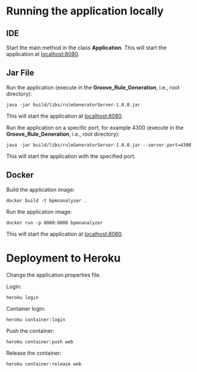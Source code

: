 # Running the application locally
## IDE
Start the main method in the class **Application**.
This will start the application at [localhost:8080](http://localhost:8080/).

## Jar File
Run the application (execute in the **Groove_Rule_Generation**, i.e., root directory):
```console
java -jar build/libs/ruleGeneratorServer-1.0.0.jar
```
This will start the application at [localhost:8080](http://localhost:8080/).

Run the application on a specific port, for example 4300 (execute in the **Groove_Rule_Generation**, i.e., root directory):
```console
java -jar build/libs/ruleGeneratorServer-1.0.0.jar --server.port=4300
```
This will start the application with the specified port.

## Docker
Build the application image:
```console
docker build -t bpmnanalyzer .
```

Run the application image:
```console
docker run -p 8080:8080 bpmnanalyzer
```
This will start the application at [localhost:8080](http://localhost:8080/).

# Deployment to Heroku
Change the application.properties file.

Login:
```console
heroku login
```
Container login:
```console
heroku container:login
```

Push the container:
```console
heroku container:push web
```

Release the container:
```console
heroku container:release web
```

